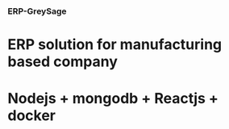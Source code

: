 ### ERP-GreySage

# ERP solution for manufacturing based company

# Nodejs + mongodb + Reactjs + docker
